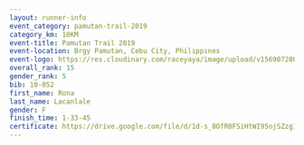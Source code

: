 ```yaml
---
layout: runner-info 
event_category: pamutan-trail-2019 
category_km: 10KM 
event-title: Pamutan Trail 2019 
event-location: Brgy Pamutan, Cebu City, Philippines 
event-logo: https://res.cloudinary.com/raceyaya/image/upload/v1569072806/logo/pamutan-trail_d8abrj.jpg 
overall_rank: 15
gender_rank: 5
bib: 10-052
first_name: Rona
last_name: Lacanlale
gender: F
finish_time: 1-33-45
certificate: https://drive.google.com/file/d/1d-s_8OfR0FSiHtWI95ojSZzgIRW2FqIP/view?usp=sharing
---
```

